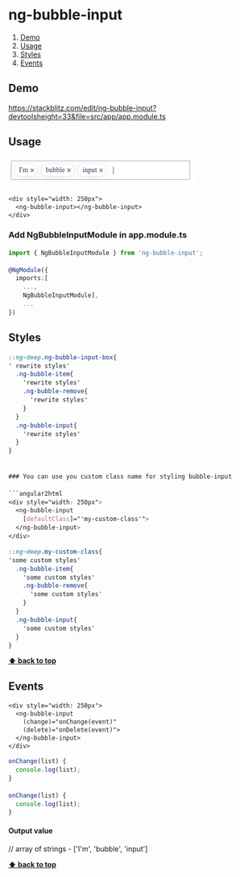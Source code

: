 # **ng-bubble-input**


1. [Demo](#demo)
2. [Usage](#usage)
3. [Styles](#styles)
4. [Events](#events)

## **Demo**

https://stackblitz.com/edit/ng-bubble-input?devtoolsheight=33&file=src/app/app.module.ts

## **Usage**

![Bubble input example image](https://github.com/borisadamyan/liberies/blob/master/src/assets/images/bubble-input.png?raw=true)

```angular2html
<div style="width: 250px">
  <ng-bubble-input></ng-bubble-input>
</div>
```
### Add NgBubbleInputModule in  app.module.ts
```typescript
import { NgBubbleInputModule } from 'ng-bubble-input';

@NgModule({
  imports:[ 
    ...,
    NgBubbleInputModule],
    ...
})
```

## **Styles**

```scss
::ng-deep.ng-bubble-input-box{
' rewrite styles'
  .ng-bubble-item{
    'rewrite styles'
    .ng-bubble-remove{
      'rewrite styles'
    }
  }
  .ng-bubble-input{
    'rewrite styles'
  }
}


### You can use you custom class name for styling bubble-input

```angular2html
<div style="width: 250px">
  <ng-bubble-input 
    [defaultClass]="'my-custom-class'">
  </ng-bubble-input>
</div>
```

```scss
::ng-deep.my-custom-class{
'some custom styles'
  .ng-bubble-item{
    'some custom styles'
    .ng-bubble-remove{
      'some custom styles'
    }
  }
  .ng-bubble-input{
    'some custom styles'
  }
}
```

**[⬆ back to top](#ng-bubble-input)**

## **Events**

```angular2html
<div style="width: 250px">
  <ng-bubble-input
    (change)="onChange(event)"
    (delete)="onDelete(event)">
  </ng-bubble-input>
</div>
```

```typescript
onChange(list) {
  console.log(list);
}

onChange(list) {
  console.log(list);
}
```

#### Output value
// array of strings  - ['I'm', 'bubble', 'input']



**[⬆ back to top](#ng-bubble-input)**
